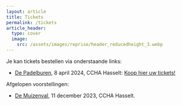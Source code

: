 ```yaml
---
layout: article
title: Tickets
permalink: /tickets
article_header:
  type: cover
  image:
    src: /assets/images/reprise/header_reducedheight_3.webp
---
```


Je kan tickets bestellen via onderstaande links:
- [De Padelburen](/voorstellingen/de-padelburen), 8 april 2024, CCHA Hasselt: [Koop hier uw tickets!](https://tickets.roodfluweel.be/reprise/Show/SeatSelection/325331ab-e3b2-418a-8f83-edaf1d080da2)

Afgelopen voorstellingen:
- [De Muizenval](/voorstellingen/de-muizenval), 11 december 2023, CCHA Hasselt.
